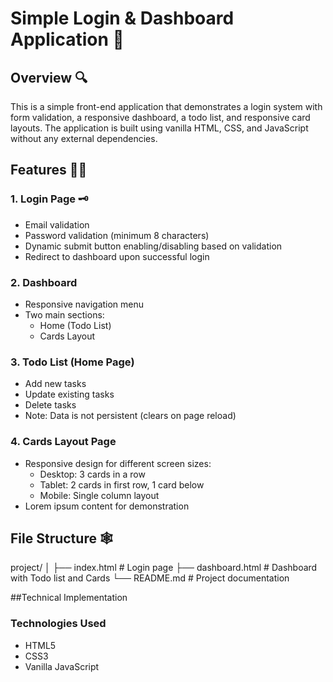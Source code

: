 # Simple Login & Dashboard Application 📝

## Overview 🔍
This is a simple front-end application that demonstrates a login system with form validation, a responsive dashboard, a todo list, and responsive card layouts. The application is built using vanilla HTML, CSS, and JavaScript without any external dependencies.

## Features ☝🏾

### 1. Login Page 🗝️
- Email validation
- Password validation (minimum 8 characters)
- Dynamic submit button enabling/disabling based on validation
- Redirect to dashboard upon successful login

### 2. Dashboard
- Responsive navigation menu
- Two main sections:
  - Home (Todo List)
  - Cards Layout

### 3. Todo List (Home Page)
- Add new tasks
- Update existing tasks
- Delete tasks
- Note: Data is not persistent (clears on page reload)

### 4. Cards Layout Page
- Responsive design for different screen sizes:
  - Desktop: 3 cards in a row
  - Tablet: 2 cards in first row, 1 card below
  - Mobile: Single column layout
- Lorem ipsum content for demonstration

## File Structure 🕸️
project/
│
├── index.html      # Login page
├── dashboard.html  # Dashboard with Todo list and Cards
└── README.md      # Project documentation

##Technical Implementation

### Technologies Used
- HTML5
- CSS3
- Vanilla JavaScript
